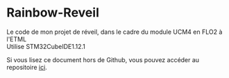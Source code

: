 # Rainbow-Reveil
Le code de mon projet de réveil, dans le cadre du module UCM4 en FLO2 à l'ETML  
Utilise STM32CubeIDE1.12.1

Si vous lisez ce document hors de Github, vous pouvez accéder au repositoire [ici](https://github.com/FormicoRofo/Rainbow-Reveil/).